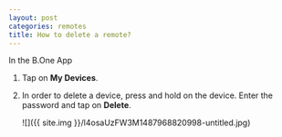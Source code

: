 ```yaml
---
layout: post
categories: remotes
title: How to delete a remote?
---
```


In the B.One App

1. Tap on **My Devices**.

2. In order to delete a device, press and hold on the device. Enter the password and tap on **Delete**.

    ![]({{ site.img }}/l4osaUzFW3M1487968820998-untitled.jpg)